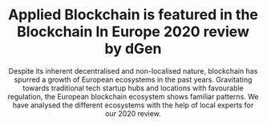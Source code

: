 ---
layout: "post"
title: "Applied Blockchain is featured in the Blockchain In Europe 2020 review by dGen"
subtitle: "Despite its inherent decentralised and non-localised nature, blockchain has spurred a growth of European ecosystems in the past years. Gravitating towards traditional tech startup hubs and locations with favourable regulation, the European blockchain ecosystem shows familiar patterns. We have analysed the different ecosystems with the help of local experts for our 2020 review."
image: "blockchain-in-europe-2020-review.jpg"
category: "News"
link:
  type: "external"
  url: "https://www.dgen.org/blockchain-in-europe-2020-review"
---